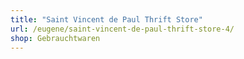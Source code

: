 ```yaml
---
title: "Saint Vincent de Paul Thrift Store"
url: /eugene/saint-vincent-de-paul-thrift-store-4/
shop: Gebrauchtwaren
---
```

